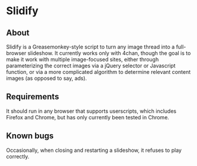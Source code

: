 Slidify
=======

About
-----
Slidify is a Greasemonkey-style script to turn any image thread into a full-browser slideshow. It currently works only with 4chan, though the goal is to make it work with multiple image-focused sites, either through parameterizing the correct images via a jQuery selector or Javascript function, or via a more complicated algorithm to determine relevant content images (as opposed to say, ads).

Requirements
------------
It should run in any browser that supports userscripts, which includes Firefox and Chrome, but has only currently been tested in Chrome.

Known bugs
----------
Occasionally, when closing and restarting a slideshow, it refuses to play correctly.



